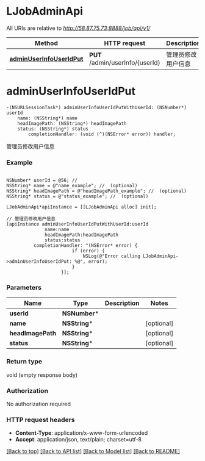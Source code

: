 # LJobAdminApi

All URIs are relative to *http://58.87.75.73:8888/job/api/v1/*

Method | HTTP request | Description
------------- | ------------- | -------------
[**adminUserInfoUserIdPut**](LJobAdminApi.md#adminuserinfouseridput) | **PUT** /admin/userInfo/{userId} | 管理员修改用户信息


# **adminUserInfoUserIdPut**
```objc
-(NSURLSessionTask*) adminUserInfoUserIdPutWithUserId: (NSNumber*) userId
    name: (NSString*) name
    headImagePath: (NSString*) headImagePath
    status: (NSString*) status
        completionHandler: (void (^)(NSError* error)) handler;
```

管理员修改用户信息

### Example 
```objc

NSNumber* userId = @56; // 
NSString* name = @"name_example"; //  (optional)
NSString* headImagePath = @"headImagePath_example"; //  (optional)
NSString* status = @"status_example"; //  (optional)

LJobAdminApi*apiInstance = [[LJobAdminApi alloc] init];

// 管理员修改用户信息
[apiInstance adminUserInfoUserIdPutWithUserId:userId
              name:name
              headImagePath:headImagePath
              status:status
          completionHandler: ^(NSError* error) {
                        if (error) {
                            NSLog(@"Error calling LJobAdminApi->adminUserInfoUserIdPut: %@", error);
                        }
                    }];
```

### Parameters

Name | Type | Description  | Notes
------------- | ------------- | ------------- | -------------
 **userId** | **NSNumber***|  | 
 **name** | **NSString***|  | [optional] 
 **headImagePath** | **NSString***|  | [optional] 
 **status** | **NSString***|  | [optional] 

### Return type

void (empty response body)

### Authorization

No authorization required

### HTTP request headers

 - **Content-Type**: application/x-www-form-urlencoded
 - **Accept**: application/json, text/plain; charset=utf-8

[[Back to top]](#) [[Back to API list]](../README.md#documentation-for-api-endpoints) [[Back to Model list]](../README.md#documentation-for-models) [[Back to README]](../README.md)

